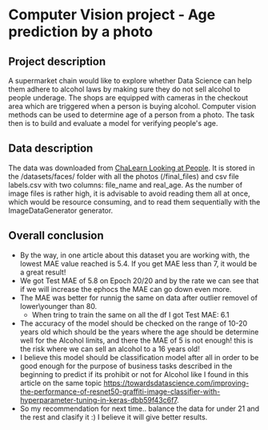 # Computer Vision project - Age prediction by a photo
## Project description

A supermarket chain would like to explore whether Data Science can help them adhere to alcohol laws by making sure they do not sell alcohol to people underage. 
The shops are equipped with cameras in the checkout area which are triggered when a person is buying alcohol.
Computer vision methods can be used to determine age of a person from a photo.
The task then is to build and evaluate a model for verifying people's age.

## Data description
The data was downloaded from [ChaLearn Looking at People](<http://chalearnlap.cvc.uab.es/dataset/26/description/>).
It is stored in the /datasets/faces/ folder with all the photos (/final_files) and csv file labels.csv with two columns: file_name and real_age.
As the number of image files is rather high, it is advisable to avoid reading them all at once, which would be resource consuming, and to read them sequentially with the ImageDataGenerator generator.

## Overall conclusion
* By the way, in one article about this dataset you are working with, the lowest MAE value reached is 5.4. If you get MAE less than 7, it would be a great result!
* We got Test MAE of 5.8 on Epoch 20/20 and by the rate we can see that if we will increase the ephocs the MAE can go down even more.
* The MAE was better for runnig the same on data after outlier removel of lower\younger than 80.
    * When tring to train the same on all the df I got Test MAE: 6.1
* The accuracy of the model should be checked on the range of 10-20 years old which should be the years where the age should be determine well for the Alcohol limits, and there the MAE of 5 is not enough! this is the risk where we can sell an alcohol to a 16 years old!
* I believe this model should be classification model after all in order to be good enough for the purpose of business tasks described in the beginning to predict if its prohibit or not for Alcohol like I found in this article on the same topic <https://towardsdatascience.com/improving-the-performance-of-resnet50-graffiti-image-classifier-with-hyperparameter-tuning-in-keras-dbb59f43c6f7>.
* So my recommendation for next time.. balance the data for under 21 and the rest and clasify it :) I believe it will give better results.
